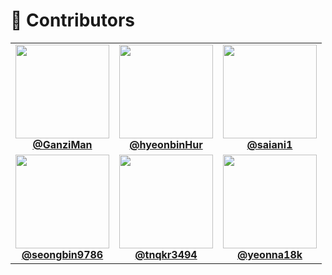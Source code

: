 # 🚀 Contributors

<table align="center">
  <tr>
    <td align="center">
      <a href="https://github.com/GanziMan">
        <img src="https://github.com/GanziMan.png" width="150"><br>
        <b>@GanziMan</b>
      </a>
    </td>
    <td align="center">
      <a href="https://github.com/hyeonbinHur">
        <img src="https://github.com/hyeonbinHur.png" width="150"><br>
        <b>@hyeonbinHur</b>
      </a>
    </td>
    <td align="center">
      <a href="https://github.com/saiani1">
        <img src="https://github.com/saiani1.png" width="150"><br>
        <b>@saiani1</b>
      </a>
    </td>
  </tr>
  <tr>
    <td align="center">
      <a href="https://github.com/seongbin9786">
        <img src="https://github.com/seongbin9786.png" width="150"><br>
        <b>@seongbin9786</b>
      </a>
    </td>
    <td align="center">
      <a href="https://github.com/tnqkr3494">
        <img src="https://github.com/tnqkr3494.png" width="150"><br>
        <b>@tnqkr3494</b>
      </a>
    </td>
    <td align="center">
      <a href="https://github.com/yeonna18k">
        <img src="https://github.com/yeonna18k.png" width="150"><br>
        <b>@yeonna18k</b>
      </a>
    </td>
  </tr>
</table>
